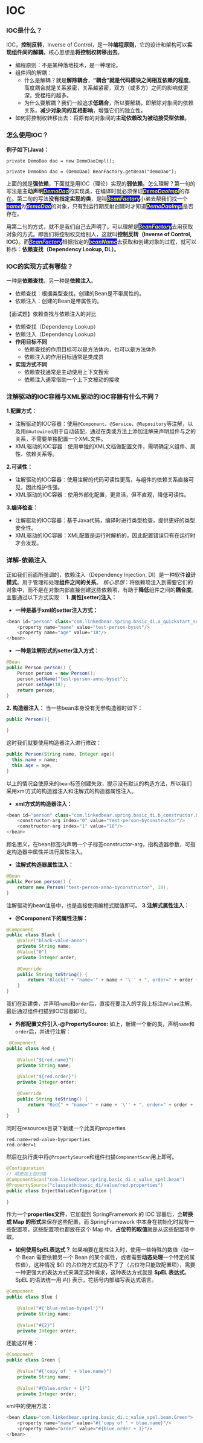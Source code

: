 # IOC
### IOC是什么？
IOC，**控制反转**，Inverse of Control，是一种**编程原则**，它的设计和架构可以**实现组件间的解耦**，核心思想是**将控制权转移出去**。  
- 编程原则：不是某种落地技术，是一种理论。
- 组件间的解耦：
  - 什么是解耦？就是**解除耦合**，**“耦合”就是代码模块之间相互依赖的程度**。高度耦合就是关系紧密，关系越紧密，双方（或多方）之间的影响就更深，受桎梏的越多。
  - 为什么要解耦？我们一般追求**低耦合**，所以要解耦，即解除对象间的依赖关系，**减少对象间的互相影响**，增强它们的独立性。
- 如何将控制权转移出去：将原有的对象间的**主动依赖改为被动接受型依赖**。

### 怎么使用IOC？
**例子如下(Java)：**
```java{.line-numbers}
private DemoDao dao = new DemoDaoImpl();

private DemoDao dao = (DemoDao) BeanFactory.getBean("demoDao");
```
上面的就是**强依赖**，下面就是用IOC（理论）实现的**弱依赖**。怎么理解？第一句的写法是**主动声明**<text style="color:yellow;background-color:blue;font-style:italic;font-weight:bold">DemoDao</text>的实现类，在编译时就必须保证<text style="color:yellow;background-color:blue;font-style:italic;font-weight:bold">DemoDaoImpl</text>的存在。第二句的写法**没有指定实现的类**，是叫<text style="color:yellow;background-color:blue;font-style:italic;font-weight:bold">BeanFactory</text>小弟去帮我们找一个<text style="color:yellow;background-color:blue;font-style:italic;font-weight:bold">name</text>为<text style="color:yellow;background-color:blue;font-style:italic;font-weight:bold">demoDao</text>的对象，只有到运行期反射创建时才知道<text style="color:yellow;background-color:blue;font-style:italic;font-weight:bold">DemoDaoImpl</text>是否存在。  

用第二句的方式，就不是我们自己去声明了。可以理解是<text style="color:yellow;background-color:blue;font-style:italic;font-weight:bold">BeanFactory</text>去用获取对象的方式。即我们将控制权交给别人，这就叫**控制反转（Inverse of Control, IOC）**。而<text style="color:yellow;background-color:blue;font-style:italic;font-weight:bold">BeanFactory</text>根据指定的<text style="color:yellow;background-color:blue;font-style:italic;font-weight:bold">beanName</text>去获取和创建对象的过程，就可以称作：**依赖查找（Dependency Lookup, DL）**。

### IOC的实现方式有哪些？
一种是**依赖查找**，另一种是**依赖注入**。
- 依赖查找：根据类型查找，创建的Bean是不带属性的。
- 依赖注入：创建的Bean是带属性的。  

【面试题】依赖查找与依赖注入的对比
- 依赖查找（Dependency Lookup）
- 依赖注入（Dependency Lookup）
- **作用目标不同**
  - 依赖查找的作用目标可以是方法体内，也可以是方法体外
  - 依赖注入的作用目标通常是类成员
- **实现方式不同**
  - 依赖查找通常是主动使用上下文搜索
  - 依赖注入通常借助一个上下文被动的接收

### 注解驱动的IOC容器与XML驱动的IOC容器有什么不同？
**1.配置方式：**
 - 注解驱动的IOC容器：使用`@Component`、`@Service`、`@Repository`等注解，以及用`@Autowired`用于自动装配，通过在类或方法上添加注解来声明组件与之的关系，不需要单独配置一个XML文件。
 - XML驱动的IOC容器：使用单独的XML文档做配置文件，需明确定义组件、属性、依赖关系等。
  
**2.可读性：**
 - 注解驱动的IOC容器：使用注解的代码可读性更高，与组件的依赖关系直接可见，因此维护性强。
 - XML驱动的IOC容器：使用外部化配置，更灵活，但不直观，降低可读性。

**3.编译检查：**
 - 注解驱动的IOC容器：基于Java代码，编译时进行类型检查，提供更好的类型安全性。
 - XML驱动的IOC容器：XML配置是运行时解析的，因此配置错误只有在运行时才会发现。

### 详解-依赖注入
正如我们前面所强调的，依赖注入（Dependency Injection, DI）是一种软件**设计模式**。用于管理和处理**组件之间的关系**。
*核心思想*：将依赖项注入到需要它们的对象中，而不是在对象内部直接创建这些依赖项，有助于**降低**组件之间的**耦合度**。主要通过以下方式实现：
**1. 属性[setter]注入：**
- **一种是基于xml的setter注入方式：**
```Java {.line-numbers}
<bean id="person" class="com.linkedbear.spring.basic_di.a_quickstart_set.bean.Person">
    <property name="name" value="test-person-byset"/>
    <property name="age" value="18"/>
</bean>
```
- **一种是注解形式的setter注入方式：**
```Java {.line-numbers}
@Bean
public Person person() {
    Person person = new Person();
    person.setName("test-person-anno-byset");
    person.setAge(18);
    return person;
}
```
**2. 构造器注入：**
当一些bean本身没有无参构造器时如下：
```Java {.line-numbers}
public Person(){

}
```
这时我们就要使用构造器注入进行修改：
```Java {.line-numbers}
public Person(String name, Integer age){
  this.name = name;
  this.age = age;
}
```
以上的情况会使原来的`bean`标签创建失效，提示没有默认的构造方法，所以我们采用xml方式的构造器注入和注解式的构造器属性注入。
- **xml方式的构造器注入：**
```Java {.line-numbers}
<bean id="person" class="com.linkedbear.spring.basic_di.b_constructor.bean.Person">
    <constructor-arg index="0" value="test-person-byconstructor"/>
    <constructor-arg index="1" value="18"/>
</bean>
```
顾名思义，在bean标签内声明一个子标签constructor-arg，指构造器参数，可指定构造器中属性并进行属性注入。
- **注解式构造器属性注入：**
```Java {.line-numbers}
@Bean
public Person person() {
    return new Person("test-person-anno-byconstructor", 18);
}
```
注解驱动的bean注册中，也是直接使用编程式赋值即可。
**3.注解式属性注入：**
- **@Component下的属性注解：**
```Java {.line-numbers}
@Component
public class Black {
    @Value("black-value-anno")
    private String name;
    @Value("0")
    private Integer order;
    
    @Override
    public String toString() {
        return "Black{" + "name='" + name + '\'' + ", order=" + order + '}';
    }
}
```
我们在新建类，并声明`name`和`order`后，直接在要注入的字段上标注`@Value`注解，最后通过组件扫描到IOC容器即可。
- **外部配置文件引入-@PropertySource:**
如上，新建一个新的类，声明`name`和`order`后，并进行注解：
```Java {.line-numbers}
 @Component
public class Red {
    
    @Value("${red.name}")
    private String name;
    
    @Value("${red.order}")
    private Integer order;
    
    @Override
    public String toString() {
        return "Red{" + "name='" + name + '\'' + ", order=" + order + '}';
    }
}
```
同时在resources目录下新建一个此类的properties
```{.line-numbers}
red.name=red-value-byproperties
red.order=1
```
然后在执行类中将`@PropertySource`和组件扫描`ComponentScan`用上即可。
```Java {.line-numbers}
@Configuration
// 顺便加上包扫描
@ComponentScan("com.linkedbear.spring.basic_di.c_value_spel.bean")
@PropertySource("classpath:basic_di/value/red.properties")
public class InjectValueConfiguration {
    
}
```
作为一个**properties文件**，它加载到 SpringFramework 的 IOC 容器后，会**转换成 Map 的形式**来保存这些配置，而 SpringFramework 中本身在初始化时就有一些配置项，这些配置项也都放在这个 Map 中。**占位符的取值**就是从这些配置项中取。
- **如何使用SpEL表达式？**
如果咱要在属性注入时，使用一些特殊的数值（如一个 Bean 需要依赖另一个 Bean 的某个属性，或者需要**动态处理**一个特定的属性值），这种情况 ${} 的占位符方式就办不了了（占位符只能取配置项），需要一种更强大的表达方式来满足这种需求，这种表达方式就是 **SpEL 表达式**。
SpEL 的语法统一用 #{} 表示，花括号内部编写表达式语言。
```Java {.line-numbers}
@Component
public class Blue {
    
    @Value("#{'blue-value-byspel'}")
    private String name;
    
    @Value("#{2}")
    private Integer order;
```
还能这样用：
```Java {.line-numbers}
@Component
public class Green {
    
    @Value("#{'copy of ' + blue.name}")
    private String name;
    
    @Value("#{blue.order + 1}")
    private Integer order;
```
xml中的使用方法：
```Java {.line-numbers}
<bean class="com.linkedbear.spring.basic_di.c_value_spel.bean.Green">
    <property name="name" value="#{'copy of ' + blue.name}"/>
    <property name="order" value="#{blue.order + 1}"/>
</bean>
```